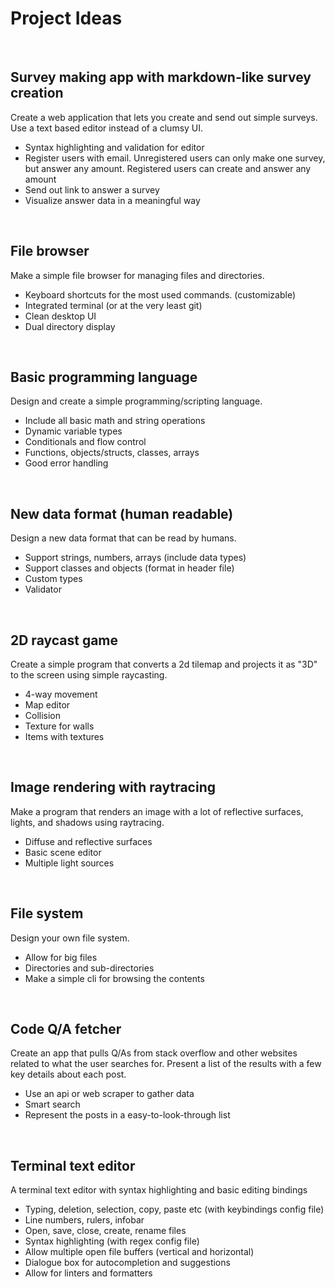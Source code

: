 # Project Ideas

<br>

## Survey making app with markdown-like survey creation

Create a web application that lets you create and send out simple surveys. Use a text based editor instead of a clumsy UI.

- Syntax highlighting and validation for editor
- Register users with email. Unregistered users can only make one survey, but answer any amount. Registered users can create and answer any amount
- Send out link to answer a survey
- Visualize answer data in a meaningful way

<br>

## File browser

Make a simple file browser for managing files and directories.

- Keyboard shortcuts for the most used commands. (customizable)
- Integrated terminal (or at the very least git)
- Clean desktop UI
- Dual directory display

<br>

## Basic programming language

Design and create a simple programming/scripting language.

- Include all basic math and string operations
- Dynamic variable types
- Conditionals and flow control
- Functions, objects/structs, classes, arrays
- Good error handling

<br>

## New data format (human readable)

Design a new data format that can be read by humans.

- Support strings, numbers, arrays (include data types)
- Support classes and objects (format in header file)
- Custom types
- Validator

<br>

## 2D raycast game

Create a simple program that converts a 2d tilemap and projects it as "3D" to the screen using simple raycasting.

- 4-way movement
- Map editor
- Collision
- Texture for walls
- Items with textures

<br>

## Image rendering with raytracing

Make a program that renders an image with a lot of reflective surfaces, lights, and shadows using raytracing.

- Diffuse and reflective surfaces
- Basic scene editor
- Multiple light sources

<br>

## File system

Design your own file system.

- Allow for big files
- Directories and sub-directories
- Make a simple cli for browsing the contents

<br>

## Code Q/A fetcher

Create an app that pulls Q/As from stack overflow and other websites related to what the user searches for. Present a list of the results with a few key details about each post.

- Use an api or web scraper to gather data
- Smart search
- Represent the posts in a easy-to-look-through list

<br>

## Terminal text editor

A terminal text editor with syntax highlighting and basic editing bindings

- Typing, deletion, selection, copy, paste etc (with keybindings config file)
- Line numbers, rulers, infobar
- Open, save, close, create, rename files
- Syntax highlighting (with regex config file)
- Allow multiple open file buffers (vertical and horizontal)
- Dialogue box for autocompletion and suggestions
- Allow for linters and formatters
